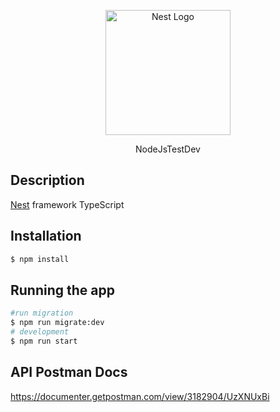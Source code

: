 <p align="center">
  <a href="http://nestjs.com/" target="blank"><img src="https://nestjs.com/img/logo-small.svg" width="200" alt="Nest Logo" /></a>
</p>

  <p align="center">NodeJsTestDev</p>
    
## Description

[Nest](https://github.com/nestjs/nest) framework TypeScript

## Installation

```bash
$ npm install
```

## Running the app

```bash
#run migration
$ npm run migrate:dev
# development
$ npm run start
```

## API Postman Docs
https://documenter.getpostman.com/view/3182904/UzXNUxBi
